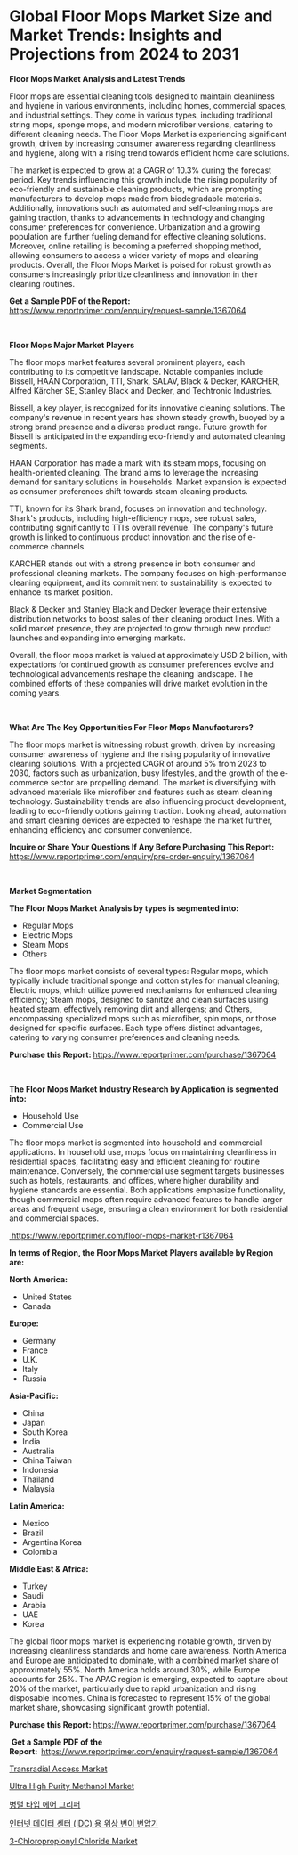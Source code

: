 <p><h1>Global Floor Mops Market Size and Market Trends: Insights and Projections from 2024 to 2031</h1></p><p><strong>Floor Mops Market Analysis and Latest Trends</strong></p>
<p><p>Floor mops are essential cleaning tools designed to maintain cleanliness and hygiene in various environments, including homes, commercial spaces, and industrial settings. They come in various types, including traditional string mops, sponge mops, and modern microfiber versions, catering to different cleaning needs. The Floor Mops Market is experiencing significant growth, driven by increasing consumer awareness regarding cleanliness and hygiene, along with a rising trend towards efficient home care solutions.</p><p>The market is expected to grow at a CAGR of 10.3% during the forecast period. Key trends influencing this growth include the rising popularity of eco-friendly and sustainable cleaning products, which are prompting manufacturers to develop mops made from biodegradable materials. Additionally, innovations such as automated and self-cleaning mops are gaining traction, thanks to advancements in technology and changing consumer preferences for convenience. Urbanization and a growing population are further fueling demand for effective cleaning solutions. Moreover, online retailing is becoming a preferred shopping method, allowing consumers to access a wider variety of mops and cleaning products. Overall, the Floor Mops Market is poised for robust growth as consumers increasingly prioritize cleanliness and innovation in their cleaning routines.</p></p>
<p><strong>Get a Sample PDF of the Report:&nbsp;</strong> <a href="https://www.reportprimer.com/enquiry/request-sample/1367064">https://www.reportprimer.com/enquiry/request-sample/1367064</a></p>
<p>&nbsp;</p>
<p><strong>Floor Mops Major Market Players</strong></p>
<p><p>The floor mops market features several prominent players, each contributing to its competitive landscape. Notable companies include Bissell, HAAN Corporation, TTI, Shark, SALAV, Black & Decker, KARCHER, Alfred Kärcher SE, Stanley Black and Decker, and Techtronic Industries.</p><p>Bissell, a key player, is recognized for its innovative cleaning solutions. The company's revenue in recent years has shown steady growth, buoyed by a strong brand presence and a diverse product range. Future growth for Bissell is anticipated in the expanding eco-friendly and automated cleaning segments.</p><p>HAAN Corporation has made a mark with its steam mops, focusing on health-oriented cleaning. The brand aims to leverage the increasing demand for sanitary solutions in households. Market expansion is expected as consumer preferences shift towards steam cleaning products.</p><p>TTI, known for its Shark brand, focuses on innovation and technology. Shark's products, including high-efficiency mops, see robust sales, contributing significantly to TTI’s overall revenue. The company's future growth is linked to continuous product innovation and the rise of e-commerce channels.</p><p>KARCHER stands out with a strong presence in both consumer and professional cleaning markets. The company focuses on high-performance cleaning equipment, and its commitment to sustainability is expected to enhance its market position.</p><p>Black & Decker and Stanley Black and Decker leverage their extensive distribution networks to boost sales of their cleaning product lines. With a solid market presence, they are projected to grow through new product launches and expanding into emerging markets.</p><p>Overall, the floor mops market is valued at approximately USD 2 billion, with expectations for continued growth as consumer preferences evolve and technological advancements reshape the cleaning landscape. The combined efforts of these companies will drive market evolution in the coming years.</p></p>
<p>&nbsp;</p>
<p><strong>What Are The Key Opportunities For Floor Mops Manufacturers?</strong></p>
<p><p>The floor mops market is witnessing robust growth, driven by increasing consumer awareness of hygiene and the rising popularity of innovative cleaning solutions. With a projected CAGR of around 5% from 2023 to 2030, factors such as urbanization, busy lifestyles, and the growth of the e-commerce sector are propelling demand. The market is diversifying with advanced materials like microfiber and features such as steam cleaning technology. Sustainability trends are also influencing product development, leading to eco-friendly options gaining traction. Looking ahead, automation and smart cleaning devices are expected to reshape the market further, enhancing efficiency and consumer convenience.</p></p>
<p><strong>Inquire or Share Your Questions If Any Before Purchasing This Report:</strong> <a href="https://www.reportprimer.com/enquiry/pre-order-enquiry/1367064">https://www.reportprimer.com/enquiry/pre-order-enquiry/1367064</a></p>
<p>&nbsp;</p>
<p><strong>Market Segmentation</strong></p>
<p><strong>The Floor Mops Market Analysis by types is segmented into:</strong></p>
<p><ul><li>Regular Mops</li><li>Electric Mops</li><li>Steam Mops</li><li>Others</li></ul></p>
<p><p>The floor mops market consists of several types: Regular mops, which typically include traditional sponge and cotton styles for manual cleaning; Electric mops, which utilize powered mechanisms for enhanced cleaning efficiency; Steam mops, designed to sanitize and clean surfaces using heated steam, effectively removing dirt and allergens; and Others, encompassing specialized mops such as microfiber, spin mops, or those designed for specific surfaces. Each type offers distinct advantages, catering to varying consumer preferences and cleaning needs.</p></p>
<p><strong>Purchase this Report:&nbsp;</strong><a href="https://www.reportprimer.com/purchase/1367064">https://www.reportprimer.com/purchase/1367064</a></p>
<p>&nbsp;</p>
<p><strong>The Floor Mops Market Industry Research by Application is segmented into:</strong></p>
<p><ul><li>Household Use</li><li>Commercial Use</li></ul></p>
<p><p>The floor mops market is segmented into household and commercial applications. In household use, mops focus on maintaining cleanliness in residential spaces, facilitating easy and efficient cleaning for routine maintenance. Conversely, the commercial use segment targets businesses such as hotels, restaurants, and offices, where higher durability and hygiene standards are essential. Both applications emphasize functionality, though commercial mops often require advanced features to handle larger areas and frequent usage, ensuring a clean environment for both residential and commercial spaces.</p></p>
<p><a href="https://www.reportprimer.com/floor-mops-market-r1367064">&nbsp;https://www.reportprimer.com/floor-mops-market-r1367064</a></p>
<p><strong>In terms of Region, the Floor Mops Market Players available by Region are:</strong></p>
<p>
    <p> <strong> North America: </strong>
        <ul>
            <li>United States</li>
            <li>Canada</li>
        </ul>
        </p> 
    <p> <strong> Europe: </strong>
        <ul>
            <li>Germany</li>
            <li>France</li>
            <li>U.K.</li>
            <li>Italy</li>
            <li>Russia</li>
        </ul>
        </p> 
    <p> <strong> Asia-Pacific: </strong>
        <ul>
            <li>China</li>
            <li>Japan</li>
            <li>South Korea</li>
            <li>India</li>
            <li>Australia</li>
            <li>China Taiwan</li>
            <li>Indonesia</li>
            <li>Thailand</li>
            <li>Malaysia</li>
        </ul>
        </p> 
    <p> <strong> Latin America: </strong>
        <ul>
            <li>Mexico</li>
            <li>Brazil</li>
            <li>Argentina Korea</li>
            <li>Colombia</li>
        </ul>
        </p> 
    <p> <strong> Middle East & Africa: </strong>
        <ul>
            <li>Turkey</li>
            <li>Saudi</li>
            <li>Arabia</li>
            <li>UAE</li>
            <li>Korea</li>
        </ul>
    </p>
    </p>
<p><p>The global floor mops market is experiencing notable growth, driven by increasing cleanliness standards and home care awareness. North America and Europe are anticipated to dominate, with a combined market share of approximately 55%. North America holds around 30%, while Europe accounts for 25%. The APAC region is emerging, expected to capture about 20% of the market, particularly due to rapid urbanization and rising disposable incomes. China is forecasted to represent 15% of the global market share, showcasing significant growth potential.</p></p>
<p><strong>Purchase this Report: </strong><a href="https://www.reportprimer.com/purchase/1367064">https://www.reportprimer.com/purchase/1367064</a></p>
<p>&nbsp;<strong>Get a Sample PDF of the Report:&nbsp;&nbsp;</strong><a href="https://www.reportprimer.com/enquiry/request-sample/1367064">https://www.reportprimer.com/enquiry/request-sample/1367064</a></p>
<p><strong></strong></p>
<p><p><a href="https://www.linkedin.com/pulse/transradial-access-market-global-insights-sales-trends-2024-xbkef?trackingId=2EAtpjBaThGvn37qx1TcoA%3D%3D">Transradial Access Market</a></p><p><a href="https://issuu.com/reportprime-2/docs/ultra-high-purity-methanol-market-s_c7b226aef60e0d">Ultra High Purity Methanol Market</a></p><p><a href="https://medium.com/@brucenelson1907/%ED%8C%A8%EB%9F%B4%EB%A0%90-%ED%83%80%EC%9E%85-%EC%97%90%EC%96%B4-%EA%B7%B8%EB%A6%AC%ED%8D%BC-%EC%8B%9C%EC%9E%A5%EC%9D%84-%ED%98%95%EC%84%B1%ED%95%98%EB%8A%94-%ED%98%81%EC%8B%A0-%EB%B0%8F-%EC%8B%9C%EC%9E%A5-%EB%8F%99%ED%96%A5%EC%9D%80-%EB%AC%B4%EC%97%87%EC%9D%B8%EA%B0%80%EC%9A%94-5f6f3f9d47e5?postPublishedType=repub">병렬 타입 에어 그리퍼</a></p><p><a href="https://medium.com/@brucenelson1907/%EC%9D%B8%ED%84%B0%EB%84%B7-%EB%8D%B0%EC%9D%B4%ED%84%B0-%EC%84%BC%ED%84%B0-idc-%EC%8B%9C%EC%9E%A5%EC%9D%84-%EC%9C%84%ED%95%9C-%EC%9C%84%EC%83%81-%EC%9D%B4%EB%8F%99-%EB%B3%80%EC%95%95%EA%B8%B0-2024%EB%85%84%EB%B6%80%ED%84%B0-2031%EB%85%84%EA%B9%8C%EC%A7%80%EC%9D%98-%EC%82%B0%EC%97%85-%EB%8F%99%ED%96%A5-%EB%B0%8F-%EC%A0%84%EB%A7%9D-810d77bc8f54">인터넷 데이터 센터 (IDC) 용 위상 변이 변압기</a></p><p><a href="https://issuu.com/reportprime-2/docs/3-chloropropionyl-chloride-market-s_6dcfff92a8e5fb">3-Chloropropionyl Chloride Market</a></p></p>